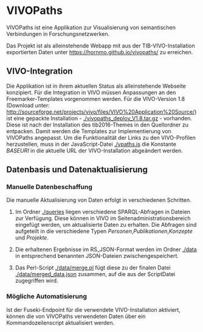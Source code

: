# VIVOPaths

VIVOPaths ist eine Applikation zur Visualisierung von semantischen Verbindungen in Forschungsnetzwerken.

Das Projekt ist als alleinstehende Webapp mit aus der TIB-VIVO-Installation exportierten Daten unter https://hornmo.github.io/vivopaths/ zu erreichen.

## VIVO-Integration

Die Applikation ist in ihrem aktuellen Status als alleinstehende Webseite konzipiert. Für die Integration in VIVO müssen Anpassungen an den Freemarker-Templates vorgenommen werden. Für die VIVO-Version 1.8 (Download unter: http://sourceforge.net/projects/vivo/files/VIVO%20Application%20Source/) ist eine gepackte Installation - [./vivopaths_deploy_V1.8.tar.gz](vivopaths_deploy_V1.8.tar.gz) - vorhanden. Diese ist nach der Installation des tib2016-Themes in den Quellordner zu entpacken. Damit werden die Templates zur Implementierung von VIVOPaths angepasst. Um die Funktionalität der Links zu den VIVO-Profilen herzustellen, muss in der JavaScript-Datei [./vpaths.js](vpaths.js) die Konstante *BASEURI* in die aktuelle URL der VIVO-Installation abgeändert werden.

## Datenbasis und Datenaktualisierung

### Manuelle Datenbeschaffung

Die manuelle Aktualisierung von Daten erfolgt in verschiedenen Schritten.

1. Im Ordner [./queries](queries) liegen verschiedene SPARQL-Abfragen in Dateien zur Verfügung. Diese können in VIVO im Seitenadministrationsbereich eingefügt werden, um aktualisierte Daten zu erhalten. Die Abfragen sind aufgeteilt in die verschiedene Typen *Personen*,*Publikationen*,*Konzepte* und *Projekte*. 

2. Die erhaltenen Ergebnisse im RS_JSON-Format werden im Ordner [./data](data) in entsprechend benannten JSON-Dateien zwischengespeichert.

3. Das Perl-Script [./data/merge.pl](merge.pl) fügt diese zu der finalen Datei [./data/merged_data.json](merged_data.json) zusammen, auf die aus der ScriptDatei zugegriffen wird.

### Mögliche Automatisierung

Ist der Fuseki-Endpoint für die verwendete VIVO-Installation aktiviert, können die von VIVOPaths verwendeten Daten über ein Kommandozeilenscript aktualisiert werden. 
